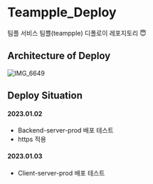 # Teampple_Deploy
팀플 서비스 팀쁠(teampple) 디폴로이 레포지토리 😇 


## Architecture of Deploy
![IMG_6649](https://user-images.githubusercontent.com/62806067/210494300-63687b61-869d-4d08-8c4a-fb60bf353a5b.JPG)


## Deploy Situation
#### 2023.01.02
* Backend-server-prod 배포 테스트
* https 적용

#### 2023.01.03
* Client-server-prod 배포 테스트
